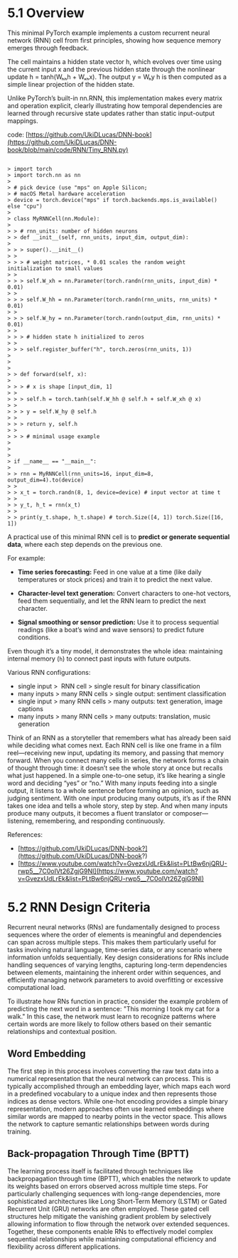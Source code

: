 # 5.1 Overview

This minimal PyTorch example implements a custom recurrent neural network (RNN) cell from first principles, showing how sequence memory emerges through feedback.

The cell maintains a hidden state vector h, which evolves over time using the current input x and the previous hidden state through the nonlinear update h = tanh(Wₕₕh + Wₓₕx). The output y = Wₕy h is then computed as a simple linear projection of the hidden state.

Unlike PyTorch’s built-in nn.RNN, this implementation makes every matrix and operation explicit, clearly illustrating how temporal dependencies are learned through recursive state updates rather than static input-output mappings.

  
code: [https://github.com/UkiDLucas/DNN-book](https://github.com/UkiDLucas/DNN-book/blob/main/code/RNN/Tiny_RNN.py)  
  
  
  
```

> import torch  
> import torch.nn as nn  
>   
> # pick device (use "mps" on Apple Silicon;  
> # macOS Metal hardware acceleration  
> device = torch.device("mps" if torch.backends.mps.is_available() else "cpu")  
>   
> class MyRNNCell(nn.Module):  
> 
> > # rnn_units: number of hidden neurons  
> > def __init__(self, rnn_units, input_dim, output_dim):  
> 
> > > super().__init__()
> > 
> > > # weight matrices, * 0.01 scales the random weight initialization to small values
> > 
> > > self.W_xh = nn.Parameter(torch.randn(rnn_units, input_dim) * 0.01)
> > 
> > > self.W_hh = nn.Parameter(torch.randn(rnn_units, rnn_units) * 0.01)
> > 
> > > self.W_hy = nn.Parameter(torch.randn(output_dim, rnn_units) * 0.01)
> > 
> > > # hidden state h initialized to zeros
> > 
> > > self.register_buffer("h", torch.zeros(rnn_units, 1))
> 
>   
> 
> > def forward(self, x):
> 
> > > # x is shape [input_dim, 1]
> > 
> > > self.h = torch.tanh(self.W_hh @ self.h + self.W_xh @ x)
> > 
> > > y = self.W_hy @ self.h
> > 
> > > return y, self.h
> > 
> > > # minimal usage example
> 
>   
>   
> if __name__ == "__main__":  
> 
> > rnn = MyRNNCell(rnn_units=16, input_dim=8, output_dim=4).to(device)
> > 
> > x_t = torch.randn(8, 1, device=device) # input vector at time t
> > 
> > y_t, h_t = rnn(x_t)
> > 
> > print(y_t.shape, h_t.shape) # torch.Size([4, 1]) torch.Size([16, 1])

```

  

A practical use of this minimal RNN cell is to **predict or generate sequential data**, where each step depends on the previous one.

For example:

- **Time series forecasting:** Feed in one value at a time (like daily temperatures or stock prices) and train it to predict the next value.
    
- **Character-level text generation:** Convert characters to one-hot vectors, feed them sequentially, and let the RNN learn to predict the next character.
    
- **Signal smoothing or sensor prediction:** Use it to process sequential readings (like a boat’s wind and wave sensors) to predict future conditions.
    

Even though it’s a tiny model, it demonstrates the whole idea: maintaining internal memory (`h`) to connect past inputs with future outputs.

Various RNN configurations:

- single input >  RNN cell > single result for binary classification
- many inputs > many RNN cells > single output: sentiment classification
- single input > many RNN cells > many outputs: text generation, image captions
- many inputs > many RNN cells > many outputs: translation, music generation

Think of an RNN as a storyteller that remembers what has already been said while deciding what comes next. Each RNN cell is like one frame in a film reel—receiving new input, updating its memory, and passing that memory forward. When you connect many cells in series, the network forms a chain of thought through time: it doesn’t see the whole story at once but recalls what just happened. In a simple one-to-one setup, it’s like hearing a single word and deciding “yes” or “no.” With many inputs feeding into a single output, it listens to a whole sentence before forming an opinion, such as judging sentiment. With one input producing many outputs, it’s as if the RNN takes one idea and tells a whole story, step by step. And when many inputs produce many outputs, it becomes a fluent translator or composer—listening, remembering, and responding continuously.

References:

- [https://github.com/UkiDLucas/DNN-book?](https://github.com/UkiDLucas/DNN-book?)
- [https://www.youtube.com/watch?v=GvezxUdLrEk&list=PLtBw6njQRU-rwp5__7C0oIVt26ZgjG9NI](https://www.youtube.com/watch?v=GvezxUdLrEk&list=PLtBw6njQRU-rwp5__7C0oIVt26ZgjG9NI) 


# 5.2 RNN Design Criteria

Recurrent neural networks (RNs) are fundamentally designed to process sequences where the order of elements is meaningful and dependencies can span across multiple steps. This makes them particularly useful for tasks involving natural language, time-series data, or any scenario where information unfolds sequentially. Key design considerations for RNs include handling sequences of varying lengths, capturing long-term dependencies between elements, maintaining the inherent order within sequences, and efficiently managing network parameters to avoid overfitting or excessive computational load.

To illustrate how RNs function in practice, consider the example problem of predicting the next word in a sentence: "This morning I took my cat for a walk." In this case, the network must learn to recognize patterns where certain words are more likely to follow others based on their semantic relationships and contextual position. 
## Word Embedding

The first step in this process involves converting the raw text data into a numerical representation that the neural network can process. This is typically accomplished through an embedding layer, which maps each word in a predefined vocabulary to a unique index and then represents those indices as dense vectors. While one-hot encoding provides a simple binary representation, modern approaches often use learned embeddings where similar words are mapped to nearby points in the vector space. This allows the network to capture semantic relationships between words during training.

## Back-propagation Through Time (BPTT)

The learning process itself is facilitated through techniques like backpropagation through time (BPTT), which enables the network to update its weights based on errors observed across multiple time steps. For particularly challenging sequences with long-range dependencies, more sophisticated architectures like Long Short-Term Memory (LSTM) or Gated Recurrent Unit (GRU) networks are often employed. These gated cell structures help mitigate the vanishing gradient problem by selectively allowing information to flow through the network over extended sequences. Together, these components enable RNs to effectively model complex sequential relationships while maintaining computational efficiency and flexibility across different applications.




